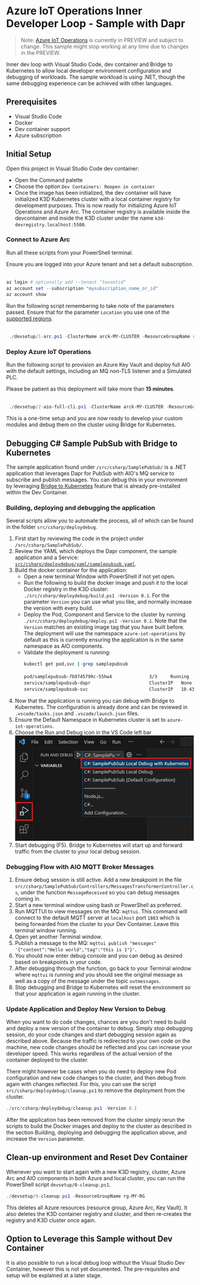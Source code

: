 # Azure IoT Operations Inner Developer Loop - Sample with Dapr

> Note: [Azure IoT Operations](https://learn.microsoft.com/en-us/azure/iot-operations/) is currently in PREVIEW and subject to change. This sample might stop working at any time due to changes in the PREVIEW.

Inner dev loop with Visual Studio Code, dev container and Bridge to Kubernetes to allow local developer environment configuration and debugging of workloads.
The sample workload is using .NET, though the same debugging experience can be achieved with other languages.

## Prerequisites

- Visual Studio Code
- Docker
- Dev container support
- Azure subscription

## Initial Setup

Open this project in Visual Studio Code dev container:

- Open the Command palette
- Choose the option `Dev Containers: Reopen in container`
- Once the image has been initialized, the dev container will have initialized K3D Kubernetes cluster with a local container registry for development purposes. This is now ready for initializing Azure IoT Operations and Azure Arc. The container registry is available inside the devcontainer and inside the K3D cluster under the name `k3d-devregistry.localhost:5500`.

### Connect to Azure Arc

Run all these scripts from your PowerShell terminal.

Ensure you are logged into your Azure tenant and set a default subscription.

```powershell
 
az login # optionally add --tenant "tenantid"
az account set --subscription "mysubscription_name_or_id"
az account show

```

Run the following script remembering to take note of the parameters passed. Ensure that for the parameter `Location` you use one of the [supported regions](https://learn.microsoft.com/en-us/azure/iot-operations/get-started/quickstart-deploy?tabs=linux).

```powershell
 
 ./devsetup/1-arc.ps1 -ClusterName arck-MY-CLUSTER -ResourceGroupName rg-MY-RG -Location northeurope

```

### Deploy Azure IoT Operations

Run the following script to provision an Azure Key Vault and deploy full AIO with the default settings,  including an MQ non-TLS listener and a Simulated PLC.

Please be patient as this deployment will take more than **15 minutes**.

```powershell
 
 ./devsetup/2-aio-full-cli.ps1 -ClusterName arck-MY-CLUSTER -ResourceGroupName rg-MY-RG -KeyVaultName kv-MY-KEYVAULTNAME

```

This is a one-time setup and you are now ready to develop your custom modules and debug them on the cluster using Bridge for Kubernetes.

## Debugging C# Sample PubSub with Bridge to Kubernetes

The sample application found under `/src/csharp/SamplePubSub/` is a .NET application that leverages Dapr for PubSub with AIO's MQ service to subscribe and publish messages. You can debug this in your environment by leveraging [Bridge to Kubernetes]() feature that is already pre-installed within the Dev Container.

### Building, deploying and debugging the application

Several scripts allow you to automate the process, all of which can be found in the folder `src/csharp/deploydebug`.

1. First start by reviewing the code in the project under `/src/csharp/SamplePubSub/`.
2. Review the YAML which deploys the Dapr component, the sample application and a Service: [`src/csharp/deploydebug/yaml/samplepubsub.yaml`](src/csharp/deploydebug/yaml/samplepubsub.yaml).
3. Build the docker container for the application:
    - Open a new terminal Window with PowerShell if not yet open.
    - Run the following to build the docker image and push it to the local Docker registry in the K3D cluster: ` ./src/csharp/deploydebug/build.ps1 -Version 0.1 `. For the parameter `Version` you can use what you like, and normally increase the version with every build.
    - Deploy the Pod, Component and Service to the cluster by running `./src/csharp/deploydebug/deploy.ps1 -Version 0.1`. Note that the `Version` matches an existing image tag that you have built before. The deployment will use the namespace `azure-iot-operations` by default as this is currently ensuring the application is in the same namespace as AIO components.
    - Validate the deployment is running:
        ```bash
        kubectl get pod,svc | grep samplepubsub

        pod/samplepubsub-7b9745799c-55hw4              3/3     Running   0             16m
        service/samplepubsub-dapr                      ClusterIP   None            <none>        80/TCP,50001/TCP,50002/TCP,9090/TCP             2d17h
        service/samplepubsub-svc                       ClusterIP   10.43.76.40     <none>        5111/TCP             2d17h
        ```
4. Now that the application is running you can debug with Bridge to Kubernetes. The configuration is already done and can be reviewed in `.vscode/tasks.json` and `.vscode/launch.json` files.
5. Ensure the Default Namespace in Kubernetes cluster is set to `azure-iot-operations`.
6. Choose the Run and Debug icon in the VS Code left bar ![img](./docs/images/debugwithk8s.png)
7. Start debugging (F5). Bridge to Kubernetes will start up and forward traffic from the cluster to your local debug session.

### Debugging Flow with AIO MQTT Broker Messages

1. Ensure debug session is still active. Add a new breakpoint in the file `src/csharp/SamplePubSub/Controllers/MessagesTransformerController.cs`, under the function `MessageReceived` so you can debug messages coming in.
1. Start a new terminal window using bash or PowerShell as preferred.
1. Run MQTTUI to view messages on the MQ: `mqttui`. This command will connect to the default MQTT server at `localhost` port `1883` which is being forwarded from the cluster to your Dev Container. Leave this terminal window running.
1. Open yet another Terminal window.
1. Publish a message to the MQ: `mqttui publish "messages" '{"content":"Hello world","tag":"this is 1"}'`.
1. You should now enter debug console and you can debug as desired based on breakpoints in your code.
1. After debugging through the function, go back to your Terminal window where `mqttui` is running and you should see the original message as well as a copy of the message under the topic `outmessages`.
1. Stop debugging and Bridge to Kubernetes will reset the environment so that your application is again running in the cluster.

### Update Application and Deploy New Version to Debug

When you want to do code changes, chances are you don't need to build and deploy a new version of the container to debug. Simply stop debugging session, do your code changes and start debugging session again as described above. Because the traffic is redirected to your own code on the machine, new code changes should be reflected and you can increase your developer speed. This works regardless of the actual version of the container deployed to the cluster.

There might however be cases when you do need to deploy new Pod configuration and new code changes to the cluster, and then debug from again with changes reflected. For this, you can use the script `src/csharp/deploydebug/cleanup.ps1` to remove the deployment from the cluster.

```powershell
./src/csharp/deploydebug/cleanup.ps1 -Version 0.1
```

After the application has been removed from the cluster simply rerun the scripts to build the Docker images and deploy to the cluster as described in the section Building, deploying and debugging the application above, and increase the `Version` parameter.

## Clean-up environment and Reset Dev Container

Whenever you want to start again with a new K3D registry, cluster, Azure Arc and AIO components in both Azure and local cluster, you can run the PowerShell script `devsetup/0-cleanup.ps1`.

```powershell
./devsetup/0-cleanup.ps1 -ResourceGroupName rg-MY-RG
```

This deletes all Azure resources (resource group, Azure Arc, Key Vault). It also deletes the K3D container registry and cluster, and then re-creates the registry and K3D cluster once again.

## Option to Leverage this Sample without Dev Container

It is also possible to run a local debug loop without the Visual Studio Dev Container, however this is not yet documented. The pre-requisites and setup will be explained at a later stage.
